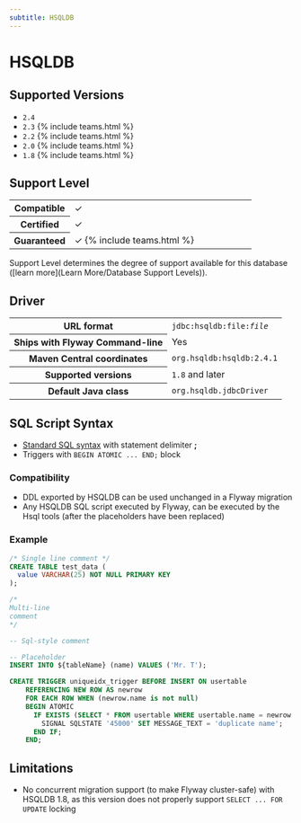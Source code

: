 ```yaml
---
subtitle: HSQLDB
---
```

# HSQLDB

## Supported Versions

- `2.4`
- `2.3` {% include teams.html %}
- `2.2` {% include teams.html %}
- `2.0` {% include teams.html %}
- `1.8` {% include teams.html %}

## Support Level

<table class="table">
    <tr>
        <th width="25%">Compatible</th>
        <td>&#10003;</td>
    </tr>
    <tr>
        <th width="25%">Certified</th>
        <td>&#10003;</td>
    </tr>
    <tr>
        <th width="25%">Guaranteed</th>
        <td>&#10003; {% include teams.html %}</td>
    </tr>
</table>

Support Level determines the degree of support available for this database ([learn more](Learn More/Database Support Levels)). 

## Driver

<table class="table">
<tr>
<th>URL format</th>
<td><code>jdbc:hsqldb:file:<i>file</i></code></td>
</tr>
<tr>
<th>Ships with Flyway Command-line</th>
<td>Yes</td>
</tr>
<tr>
<th>Maven Central coordinates</th>
<td><code>org.hsqldb:hsqldb:2.4.1</code></td>
</tr>
<tr>
<th>Supported versions</th>
<td><code>1.8</code> and later</td>
</tr>
<tr>
<th>Default Java class</th>
<td><code>org.hsqldb.jdbcDriver</code></td>
</tr>
</table>

## SQL Script Syntax

- [Standard SQL syntax](Concepts/migrations#sql-based-migrations#syntax) with statement delimiter **;**
- Triggers with `BEGIN ATOMIC ... END;` block

### Compatibility
    
- DDL exported by HSQLDB can be used unchanged in a Flyway migration
- Any HSQLDB SQL script executed by Flyway, can be executed by the Hsql tools (after the placeholders have been replaced)

### Example

```sql
/* Single line comment */
CREATE TABLE test_data (
  value VARCHAR(25) NOT NULL PRIMARY KEY
);

/*
Multi-line
comment
*/

-- Sql-style comment

-- Placeholder
INSERT INTO ${tableName} (name) VALUES ('Mr. T');

CREATE TRIGGER uniqueidx_trigger BEFORE INSERT ON usertable
	REFERENCING NEW ROW AS newrow
    FOR EACH ROW WHEN (newrow.name is not null)
	BEGIN ATOMIC
      IF EXISTS (SELECT * FROM usertable WHERE usertable.name = newrow.name) THEN
        SIGNAL SQLSTATE '45000' SET MESSAGE_TEXT = 'duplicate name';
      END IF;
    END;
```

## Limitations

- No concurrent migration support (to make Flyway cluster-safe) with HSQLDB 1.8, as this version does not properly support `SELECT ... FOR UPDATE` locking
